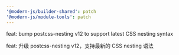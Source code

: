 ```yaml
---
'@modern-js/builder-shared': patch
'@modern-js/module-tools': patch
---
```


feat: bump postcss-nesting v12 to support latest CSS nesting syntax

feat: 升级 postcss-nesting v12，支持最新的 CSS nesting 语法

